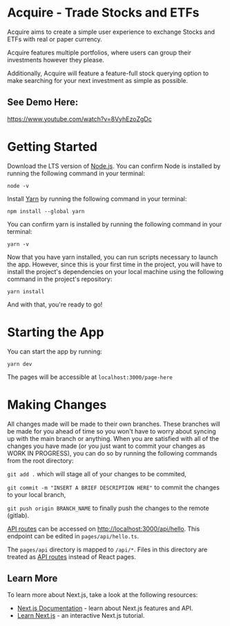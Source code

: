#  Acquire - Trade Stocks and ETFs

Acquire aims to create a simple user experience to exchange Stocks and ETFs with real or paper currency.

Acquire features multiple portfolios, where users can group their investments however they please.

Additionally, Acquire will feature a feature-full stock querying option to make searching for your next investment as simple as possible.

## See Demo Here:

https://www.youtube.com/watch?v=8VyhEzoZgDc

# Getting Started

Download the LTS version of [Node.js](https://nodejs.org/en/). You can confirm Node is installed by running the following command in your terminal:

`node -v`

Install [Yarn](https://classic.yarnpkg.com/en/) by running the following command in your terminal:

`npm install --global yarn`

You can confirm yarn is installed by running the following command in your terminal:

`yarn -v`

Now that you have yarn installed, you can run scripts necessary to launch the app. However, since this is your first time in the project, you will have to install the project's dependencies on your local machine using the following command in the project's repository:

`yarn install`

And with that, you're ready to go!

# Starting the App

You can start the app by running:

`yarn dev`

The pages will be accessible at `localhost:3000/page-here`

# Making Changes

All changes made will be made to their own branches. These branches will be made for you ahead of time so you won't have to worry about syncing up with the main branch or anything. When you are satisfied with all of the changes you have made (or you just want to commit your changes as WORK IN PROGRESS), you can do so by running the following commands from the root directory:

`git add .` which will stage all of your changes to be commited,

`git commit -m "INSERT A BRIEF DESCRIPTION HERE"` to commit the changes to your local branch,

`git push origin BRANCH_NAME` to finally push the changes to the remote (gitlab).


[API routes](https://nextjs.org/docs/api-routes/introduction) can be accessed on [http://localhost:3000/api/hello](http://localhost:3000/api/hello). This endpoint can be edited in `pages/api/hello.ts`.

The `pages/api` directory is mapped to `/api/*`. Files in this directory are treated as [API routes](https://nextjs.org/docs/api-routes/introduction) instead of React pages.

## Learn More

To learn more about Next.js, take a look at the following resources:

- [Next.js Documentation](https://nextjs.org/docs) - learn about Next.js features and API.
- [Learn Next.js](https://nextjs.org/learn) - an interactive Next.js tutorial.
